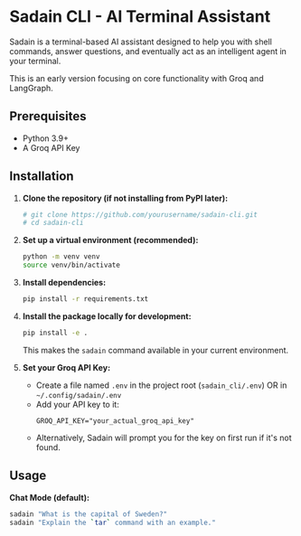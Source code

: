 # Sadain CLI - AI Terminal Assistant

Sadain is a terminal-based AI assistant designed to help you with shell commands, answer questions, and eventually act as an intelligent agent in your terminal.

This is an early version focusing on core functionality with Groq and LangGraph.

## Prerequisites

- Python 3.9+
- A Groq API Key

## Installation

1.  **Clone the repository (if not installing from PyPI later):**
    ```bash
    # git clone https://github.com/yourusername/sadain-cli.git
    # cd sadain-cli
    ```

2.  **Set up a virtual environment (recommended):**
    ```bash
    python -m venv venv
    source venv/bin/activate  
    ```

3.  **Install dependencies:**
    ```bash
    pip install -r requirements.txt
    ```

4.  **Install the package locally for development:**
    ```bash
    pip install -e .
    ```
    This makes the `sadain` command available in your current environment.

5.  **Set your Groq API Key:**
    - Create a file named `.env` in the project root (`sadain_cli/.env`) OR in `~/.config/sadain/.env`
    - Add your API key to it:
      ```
      GROQ_API_KEY="your_actual_groq_api_key"
      ```
    - Alternatively, Sadain will prompt you for the key on first run if it's not found.

## Usage

**Chat Mode (default):**
```bash
sadain "What is the capital of Sweden?"
sadain "Explain the `tar` command with an example."